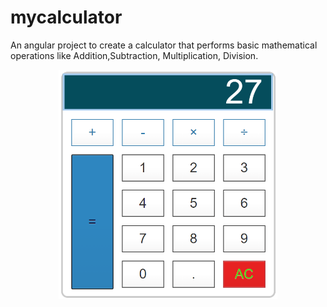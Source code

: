 # mycalculator
An angular project to create a calculator that performs basic mathematical operations like Addition,Subtraction, Multiplication, Division.



<p align="center">
  <img src="https://github.com/akanksha21singh/mycalculator/blob/master/image.png" width="350" title="My Calculator">
  </p> 



